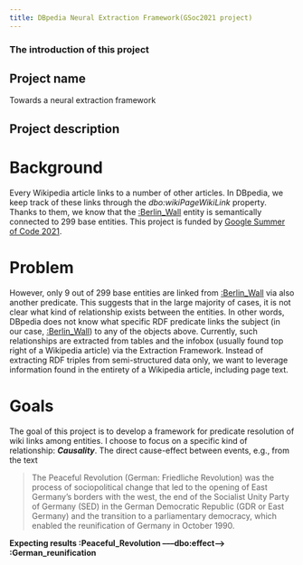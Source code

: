 ```yaml
---
title: DBpedia Neural Extraction Framework(GSoc2021 project)
---
```


### The introduction of this project

## Project name
  Towards a neural extraction framework

## Project description
# Background
Every Wikipedia article links to a number of other articles. In DBpedia, we keep track of these links through the *dbo:wikiPageWikiLink* property. Thanks to them, we know that the [:Berlin_Wall](https://dbpedia.org/resource/Berlin_Wall) entity is semantically connected to 299 base entities. This project is funded by [Google Summer of Code 2021](https://summerofcode.withgoogle.com/projects/#5166362588086272).
# Problem
However, only 9 out of 299 base entities are linked from [:Berlin_Wall](https://dbpedia.org/resource/Berlin_Wall) via also another predicate. This suggests that in the large majority of cases, it is not clear what kind of relationship exists between the entities. In other words, DBpedia does not know what specific RDF predicate links the subject (in our case, [:Berlin_Wall](https://dbpedia.org/resource/Berlin_Wall)) to any of the objects above.
Currently, such relationships are extracted from tables and the infobox (usually found top right of a Wikipedia article) via the Extraction Framework. Instead of extracting RDF triples from semi-structured data only, we want to leverage information found in the entirety of a Wikipedia article, including page text.
# Goals
The goal of this project is to develop a framework for predicate resolution of wiki links among entities. I choose to focus on a specific kind of relationship: ***Causality***. The direct cause-effect between events, e.g., from the text
> The Peaceful Revolution (German: Friedliche Revolution) was the process of sociopolitical change that led to the opening of East Germany’s borders with the west, the end of the Socialist Unity Party of Germany (SED) in the German Democratic Republic (GDR or East Germany) and the transition to a parliamentary democracy, which enabled the reunification of Germany in October 1990.

**Expecting results :Peaceful_Revolution  –––dbo:effect––> :German_reunification**
